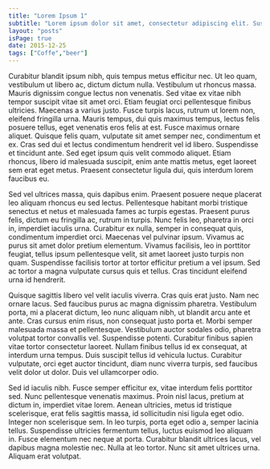 ```yaml
---
title: "Lorem Ipsum 1"
subtitle: "Lorem ipsum dolor sit amet, consectetur adipiscing elit. Suspendisse sagittis neque vitae augue dignissim, non tincidunt purus commodo. Aenean blandit tortor arcu, id scelerisque ex luctus ac. Praesent euismod eu nulla sed mattis. Praesent cursus, libero et ullamcorper hendrerit, leo felis vulputate elit, eget vehicula justo nisi sit amet dui. Fusce lobortis sem in auctor porttitor. Suspendisse a augue varius, suscipit neque nec, porta mi. Cras euismod erat nibh. Ut mattis sollicitudin viverra. Nam vehicula cursus ante non sollicitudin. Mauris ornare mattis lorem nec ornare."
layout: "posts"
isPage: true
date: 2015-12-25
tags: ["Coffe","beer"]
---
```


Curabitur blandit ipsum nibh, quis tempus metus efficitur nec. Ut leo quam, vestibulum ut libero ac, dictum dictum nulla. Vestibulum ut rhoncus massa. Mauris dignissim congue lectus non venenatis. Sed vitae ex vitae nibh tempor suscipit vitae sit amet orci. Etiam feugiat orci pellentesque finibus ultricies. Maecenas a varius justo. Fusce turpis lacus, rutrum ut lorem non, eleifend fringilla urna. Mauris tempus, dui quis maximus tempus, lectus felis posuere tellus, eget venenatis eros felis at est. Fusce maximus ornare aliquet. Quisque felis quam, vulputate sit amet semper nec, condimentum et ex. Cras sed dui et lectus condimentum hendrerit vel id libero. Suspendisse et tincidunt ante. Sed eget ipsum quis velit commodo aliquet. Etiam rhoncus, libero id malesuada suscipit, enim ante mattis metus, eget laoreet sem erat eget metus. Praesent consectetur ligula dui, quis interdum lorem faucibus eu.

Sed vel ultrices massa, quis dapibus enim. Praesent posuere neque placerat leo aliquam rhoncus eu sed lectus. Pellentesque habitant morbi tristique senectus et netus et malesuada fames ac turpis egestas. Praesent purus felis, dictum eu fringilla ac, rutrum in turpis. Nunc felis leo, pharetra in orci in, imperdiet iaculis urna. Curabitur ex nulla, semper in consequat quis, condimentum imperdiet orci. Maecenas vel pulvinar ipsum. Vivamus ac purus sit amet dolor pretium elementum. Vivamus facilisis, leo in porttitor feugiat, tellus ipsum pellentesque velit, sit amet laoreet justo turpis non quam. Suspendisse facilisis tortor at tortor efficitur pretium a vel ipsum. Sed ac tortor a magna vulputate cursus quis et tellus. Cras tincidunt eleifend urna id hendrerit.

Quisque sagittis libero vel velit iaculis viverra. Cras quis erat justo. Nam nec ornare lacus. Sed faucibus purus ac magna dignissim pharetra. Vestibulum porta, mi a placerat dictum, leo nunc aliquam nibh, ut blandit arcu ante et ante. Cras cursus enim risus, non consequat justo porta et. Morbi semper malesuada massa et pellentesque. Vestibulum auctor sodales odio, pharetra volutpat tortor convallis vel. Suspendisse potenti. Curabitur finibus sapien vitae tortor consectetur laoreet. Nullam finibus tellus id ex consequat, at interdum urna tempus. Duis suscipit tellus id vehicula luctus. Curabitur vulputate, orci eget auctor tincidunt, diam nunc viverra turpis, sed faucibus velit dolor ut dolor. Duis vel ullamcorper odio.

Sed id iaculis nibh. Fusce semper efficitur ex, vitae interdum felis porttitor sed. Nunc pellentesque venenatis maximus. Proin nisl lacus, pretium at dictum in, imperdiet vitae lorem. Aenean ultricies, metus id tristique scelerisque, erat felis sagittis massa, id sollicitudin nisi ligula eget odio. Integer non scelerisque sem. In leo turpis, porta eget odio a, semper lacinia tellus. Suspendisse ultricies fermentum tellus, luctus euismod leo aliquam in. Fusce elementum nec neque at porta. Curabitur blandit ultrices lacus, vel dapibus magna molestie nec. Nulla at leo tortor. Nunc sit amet ultrices urna. Aliquam erat volutpat.
